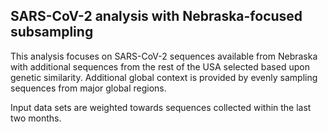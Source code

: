 ## SARS-CoV-2 analysis with Nebraska-focused subsampling
This analysis focuses on SARS-CoV-2 sequences available from Nebraska with additional sequences from 
the rest of the USA selected based upon genetic similarity. Additional global context is provided by evenly sampling sequences from 
major global regions.

Input data sets are weighted towards sequences collected within the last two months.

